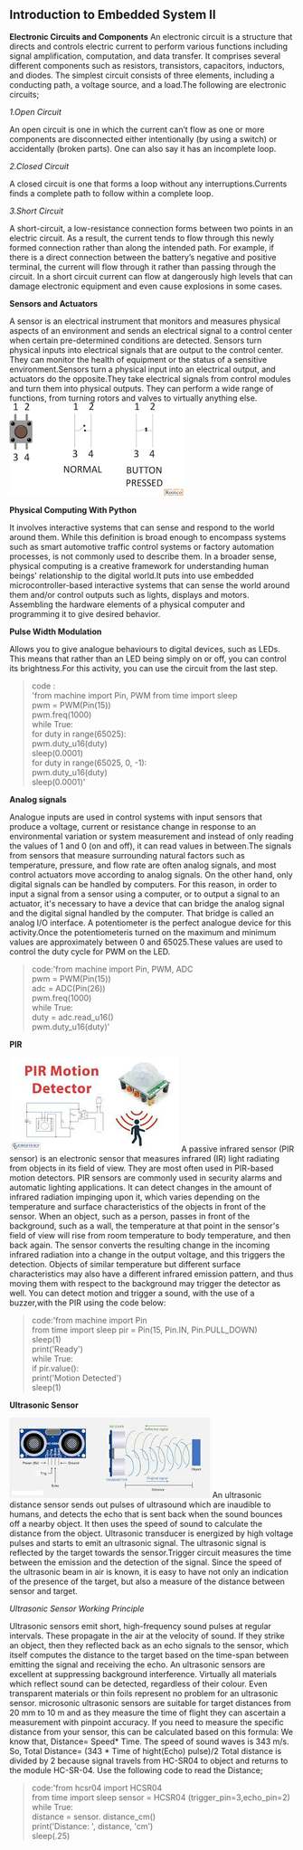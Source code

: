 ## Introduction to Embedded System II ##
**Electronic Circuits and Components**
An electronic circuit is a structure that directs and controls electric current to perform various functions including signal amplification, computation, and data transfer. It comprises several different components such as resistors,
transistors, capacitors, inductors, and diodes. The simplest circuit consists of three elements, including a conducting path, a voltage source, and a load.The following are electronic circuits;

*1.Open Circuit*

An open circuit is one in which the current can’t flow as one or more components are disconnected either intentionally (by using a switch) or accidentally (broken parts).
One can also say it has an incomplete loop.

*2.Closed Circuit*

A closed circuit is one that forms a loop without any interruptions.Currents finds a complete path to follow within a complete loop.

*3.Short Circuit*

A short-circuit, a low-resistance connection forms between two points in an electric circuit. As a result, the current tends to flow through this newly formed connection rather
than along the intended path. For example, if there is a direct connection between the battery’s negative and positive terminal, the current will flow through it rather than passing through the circuit.
In a short circuit current can flow at dangerously high levels that can damage electronic equipment and even cause explosions in some cases.

**Sensors and Actuators**

A sensor is an electrical instrument that monitors and measures physical aspects of an environment and sends an electrical signal to a control center when certain pre-determined conditions are detected.
Sensors turn physical inputs into electrical signals that are output to the control center. They can monitor the health of equipment or the status of a sensitive environment.Sensors turn a physical input into an electrical output,
and actuators do the opposite.They take electrical signals from control modules and turn them into physical outputs. They can perform a wide range of functions, from turning rotors and valves to virtually anything else.
![button](/MODULE%202/button.jpg)

**Physical Computing With Python**

It involves interactive systems that can sense and respond to the world around them. While this definition is broad enough to encompass systems such as smart automotive traffic control systems or factory automation processes,
is not commonly used to describe them. In a broader sense, physical computing is a creative framework for understanding human beings' relationship to the digital world.It puts into use embedded microcontroller-based interactive systems
that can sense the world around them and/or control outputs such as lights, displays and motors. Assembling the hardware elements of a physical computer and programming it to give desired behavior.

**Pulse Width Modulation**

Allows you to give analogue behaviours to digital devices, such as LEDs. This means that rather than an LED being simply on or off, you can control its brightness.For this activity, you can use the circuit from the last step.
>code :   
'from machine import Pin, PWM
from time import sleep   
pwm = PWM(Pin(15))     
pwm.freq(1000)   
while True:   
for duty in range(65025):  
pwm.duty_u16(duty)  
sleep(0.0001)  
for duty in range(65025, 0, -1):  
pwm.duty_u16(duty)  
sleep(0.0001)'

**Analog signals**

Analogue inputs are used in control systems with input sensors that produce a voltage, current or resistance change in response to an environmental variation or system measurement and instead of only reading the values of 1 and 0 (on and off),
it can read values in between.The signals from sensors that measure surrounding natural factors such as temperature, pressure, and flow rate are often analog signals, and most control actuators move according to analog signals.
On the other hand, only digital signals can be handled by computers. For this reason, in order to input a signal from a sensor using a computer, or to output a signal to an actuator, it's necessary to have a device that can bridge the analog signal
and the digital signal handled by the computer. That bridge is called an analog I/O interface.
A potentiometer is the perfect analogue device for this activity.Once the potentiometeris turned on the maximum and minimum values are approximately between 0 and 65025.These values are used to control the duty cycle for PWM on the LED.
>code:'from machine import Pin, PWM, ADC      
pwm = PWM(Pin(15))  
adc = ADC(Pin(26))  
pwm.freq(1000)  
while True:  
duty = adc.read_u16()  
pwm.duty_u16(duty)'

**PIR**

![PIR sensor](/MODULE%202/PIR.jpg)
A passive infrared sensor (PIR sensor) is an electronic sensor that measures infrared (IR) light radiating from objects in its field of view. They are most often used in PIR-based motion detectors. PIR sensors are commonly used in security
alarms and automatic lighting applications. It can detect changes in the amount of infrared radiation impinging upon it, which varies depending on the temperature and surface characteristics of the objects in front of the sensor.
When an object, such as a person, passes in front of the background, such as a wall, the temperature at that point in the sensor's field of view will rise from room temperature to body temperature, and then back again. The sensor converts the resulting
change in the incoming infrared radiation into a change in the output voltage, and this triggers the detection. Objects of similar temperature but different surface characteristics may also have a different infrared emission pattern, and thus moving them
with respect to the background may trigger the detector as well.
You can detect motion and trigger a sound, with the use of a buzzer,with the PIR using the code below:
>code:'from machine import Pin  
from time import sleep
pir = Pin(15, Pin.IN, Pin.PULL_DOWN)  
sleep(1)  
print('Ready')  
while True:  
if pir.value():  
print('Motion Detected')  
sleep(1)


**Ultrasonic Sensor**

![Ultrasonic sensor](/MODULE%202/Ultrasonic.jpg)
An ultrasonic distance sensor sends out pulses of ultrasound which are inaudible to humans, and detects the echo that is sent back when the sound bounces off a nearby object. It then uses the speed of sound to calculate the distance from the object.
Ultrasonic transducer is energized by high voltage pulses and starts to emit an ultrasonic signal. The ultrasonic signal is reflected by the target towards the sensor.Trigger circuit measures the time between the emission and the detection of the signal.
Since the speed of the ultrasonic beam in air is known, it is easy to have not only an indication of the presence of the target, but also a measure of the distance between sensor and target.

*Ultrasonic Sensor Working Principle*

Ultrasonic sensors emit short, high-frequency sound pulses at regular intervals. These propagate in the air at the velocity of sound. If they strike an object, then they reflected back as an echo signals to the sensor, which itself computes the distance
to the target based on the time-span between emitting the signal and receiving the echo. An ultrasonic sensors are excellent at suppressing background interference. Virtually all materials which reflect sound can be detected, regardless of their colour.
Even transparent materials or thin foils represent no problem for an ultrasonic sensor. microsonic ultrasonic sensors are suitable for target distances from 20 mm to 10 m and as they measure the time of flight they can ascertain a measurement with pinpoint accuracy.
If you need to measure the specific distance from your sensor, this can be calculated based on this formula: We know that, Distance= Speed* Time.
The speed of sound waves is 343 m/s. So, Total Distance= (343 * Time of hight(Echo) pulse)/2 Total distance is divided by 2 because signal travels from HC-SR04 to object and returns to the module HC-SR-04. Use the following code to read the Distance;
>code:'from hcsr04 import HCSR04  
from time import sleep
sensor = HCSR04  (trigger_pin=3,echo_pin=2)  
while True:  
distance = sensor.  distance_cm()  
print('Distance: ', distance, 'cm')  
sleep(.25)

